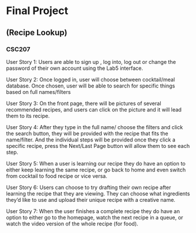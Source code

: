 # Final Project 
## (Recipe Lookup)
### CSC207

User Story 1:
Users are able to sign up , log into, log out or change the password of their own account using the Lab5 interface.

User Story 2:
Once logged in, user will choose between cocktail/meal database.
Once chosen, user will be able to search for specific things based on full names/filters

User Story 3:
On the front page, there will be pictures of several recommended recipes, and users can click on the picture and it will lead them to its recipe.

User Story 4:
After they type in the full name/ choose the filters and click the search button, they will be provided with the recipe that fits the name/filter.
And the individual steps will be provided once they click a specific recipe, press the Next/Last Page button will allow them to see each step.

User Story 5:
When a user is learning our recipe they do have an option to either keep learning the same recipe, or go back to home and even switch from cocktail to food recipe or vice versa.

User Story 6:
Users can choose to try drafting their own recipe after learning the recipe that they are viewing. They can choose what ingredients they’d like to use and upload their unique recipe with a creative name.

User Story 7:
When the user finishes a complete recipe they do have an option to either go to the homepage, watch the next recipe in a queue, or watch the video version of the whole recipe (for food).


